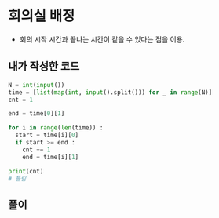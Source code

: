# 회의실 배정 
- 회의 시작 시간과 끝나는 시간이 같을 수 있다는 점을 이용.
## 내가 작성한 코드
~~~python
N = int(input())
time = [list(map(int, input().split())) for _ in range(N)]
cnt = 1

end = time[0][1]

for i in range(len(time)) :
  start = time[i][0]
  if start >= end :
    cnt += 1
    end = time[i][1]

print(cnt)
# 틀림
~~~
## 풀이
~~~python
~~~
